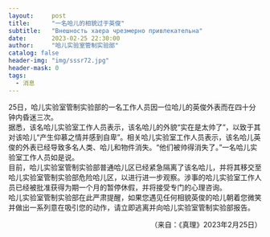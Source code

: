 ```yaml
---
layout:     post
title:      "一名哈儿的相貌过于英俊"
subtitle:   "Внешность хаера чрезмерно привлекательна"
date:       2023-02-25 22:30:00
author:     "哈儿实验室管制实验部"
catalog: false
header-img: "img/sssr72.jpg"
header-mask: 0
tags:
  - 消息
---
```


25日，哈儿实验室管制实验部的一名工作人员因一位哈儿的英俊外表而在四十分钟内昏迷三次。  
据悉，该名哈儿实验室工作人员表示，该名哈儿的外貌“实在是太帅了”，以致于其对该哈儿“产生仰慕之情并感到自卑”。相关哈儿实验室工作人员表示，该名哈儿英俊的外表已经导致多名人类、哈儿和物件消失。“他们被帅得消失了。”一名哈儿实验室工作人员如是说。  
目前，哈儿实验室管制实验部普通哈儿区已经紧急隔离了该名哈儿，并将其移交至哈儿实验室管制实验部危险哈儿区，以进行进一步观察。涉事的哈儿实验室工作人员已经被批准获得为期一个月的暂停休假，并将接受专门的心理咨询。  
哈儿实验室管制实验部在此严肃提醒，如果您遇见任何相貌英俊的哈儿朝着您微笑并做出一系列意在吸引您的动作，请立即逃离并向哈儿实验室管制实验部报告。
<div style="text-align: right">（来自：《真理》2023年2月25日）</div>